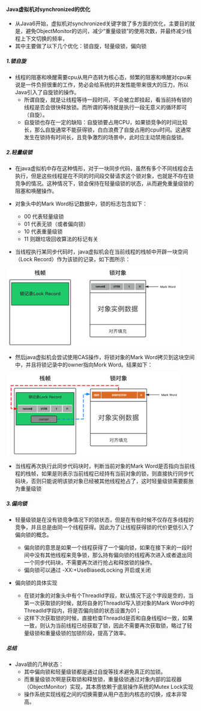 #### Java虚拟机对synchronized的优化

- 从Java6开始，虚拟机对synchronized关键字做了多方面的优化，主要目的就是，避免ObjectMonitor的访问，减少“重量级锁”的使用次数，并最终减少线程上下文切换的频率，
- 其中主要做了以下几个优化：锁自旋，轻量级锁，偏向锁

##### 1.锁自旋

- 线程的阻塞和唤醒需要cpu从用户态转为核心态，频繁的阻塞和唤醒对cpu来说是一件负担很重的工作，势必会给系统的并发性能带来很大的压力，所以Java引入了自旋锁的操作。
  - 所谓自旋，就是让线程等待一段时间，不会被立即挂起，看当前持有锁的线程是否会很快释放锁。而所谓的等待就是执行一段无意义的循环即可（自旋）。
  - 自旋锁也存在一定的缺陷：自旋锁要占用CPU，如果锁竞争的时间比较长，那么自旋通常不能获得锁，白白浪费了自旋占用的cpu时间。这通常发生在锁持有时间长，且竞争激烈的场景中，此时应主动禁用自旋锁。

##### 2.轻量级锁

- 在java虚拟机中存在这种情形，对于一块同步代码，虽然有多个不同线程会去执行，但是这些线程是在不同的时间段交替请求这个锁对象，也就是不存在锁竞争的情况。这种情况下，锁会保持在轻量级锁的状态，从而避免重量级锁的阻塞和唤醒操作。

- 对象头中的Mark Word标记数据中，锁的标志包含如下： 
  - 00 代表轻量级锁
  - 01 代表无锁（或者偏向锁）
  - 10 代表重量级锁
  - 11 则跟垃圾回收算法的标记有关
- 当线程执行某同步代码时，java虚拟机会在当前线程的栈帧中开辟一块空间（Lock Record）作为该锁的记录，如下图所示：

<img src=".\res3.2\1.锁记录空间Lock Record.png" alt="1.锁记录空间Lock Record" style="zoom:45%;" />

- 然后java虚拟机会尝试使用CAS操作，将锁对象的Mark Word拷贝到这块空间中，并且将锁记录中的owner指向Mork Word。结果如下：

<img src=".\res3.2\2.锁记录owner指向Mark Word.png" alt="2.锁记录owner指向Mark Word" style="zoom:45%;" />

- 当线程再次执行此同步代码块时，判断当前对象的Mark Word是否指向当前线程的栈帧，如果是则表示当前线程已经持有当前对象的锁，则直接执行同步代码块，否则只能说明该锁对象已经被其他线程抢占了，这时轻量级锁需要膨胀为重量级锁

##### 3.偏向锁

- 轻量级锁是在没有锁竞争情况下的锁状态，但是在有些时候不仅存在多线程的竞争，并且总是由同一个线程获得。因此为了让线程获得锁的代价更低引入了偏向锁的概念。
  - 偏向锁的意思是如果一个线程获得了一个偏向锁，如果在接下来的一段时间中没有其他线程来竞争锁，那么持有偏向锁的线程再次进入或者退出同一个同步代码块，不需要再次进行抢占和释放锁的操作。
  - 偏向锁可以通过 -XX:+UseBiasedLocking 开启或关闭

- 偏向锁的具体实现
  - 在锁对象的对象头中有个ThreadId字段，默认情况下这个字段是空的，当第一次获取锁的时候，就将自身的ThreadId写入锁对象的Mark Word中的ThreadId字段内，将是否偏向锁的状态设置为01；
  - 这样下次获取锁的时候，直接检查ThreadId是否和自身线程Id一致，如果一致，则认为当前线程已经获取了锁，因此不需要再次获取锁，略过了轻量级锁和重量级锁的加锁阶段，提高了效率。

##### 总结

- Java锁的几种状态：
  - 其中偏向锁和轻量级锁都是通过自旋等技术避免真正的加锁。
  - 而重量级锁次啊是获取锁和释放锁，重量级锁通过对象内部的监视器（ObjectMonitor）实现，其本质依赖于底层操作系统的Mutex Lock实现
  - 操作系统实现线程之间的切换需要从用户态到内核态的切换，成本非常高。





























